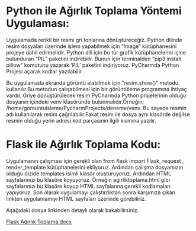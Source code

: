# Python ile Ağırlık Toplama Yöntemi Uygulaması:
Uygulamada renkli bir resmi gri tonlarına dönüştüreceğiz. Python dilinde resim dosyaları üzerinde işlem yapabilmek için “Image” kütüphanesini projeye dahil edilmelidir. Python dili için bu tür grafik kütüphanelerini içine bulunduran “PIL” paketini indirebilir. Bunun için terminalden “pip3 install pillow” komutunu yazarak ‘PIL’ paketini indiriyoruz. PyCharmda Python Projesi açarak kodlar yazılabilir.

Bu uygulamada ekranda görüntü alabilmek için “resim.show()” metodu kullanılır.Bu metodun çalışabilmesi için bir görüntüleme programına ihtiyaç vardır.
Griye dönüştürülecek resim PyCharmda Python projelerinin olduğu dosyanın içindeki venv klasöründe bulunmalıdır.Örneğin;
/home/gorountuisleme/PycharmProjects/deneme/venv. Bu sayede resmin adı kullanılarak resim çağrılabilir.Fakat resim ile dosya aynı klasörde değilse resmin olduğu yerin adresi kod parçasının ilgili kısmına yazılır.

# Flask ile Ağırlık Toplama Kodu:
Uygulamanın çalışması için gerekli olan from flask import Flask, request , render_template kütüphanelerini ekliyoruz. Ardından çalışma dosyamızın olduğu dizide templates isimli klasör oluşturuyoruz. Ardından HTML sayfalarınızı bu klasöre koyuyoruz. Örneğin agirliktoplama.html gibi sayfalarınızı bu klasöre koyup HTML sayfalarına gerekli kodlamaları yapıyoruz. Son olarak uygulamayı çalıştırdıktan sonra karşımıza çıkan linkten uygulamamıyı HTML sayfaları üzerinde görebiliriz.

Aşağıdaki dosya linkinden detaylı olarak bakabilirsiniz.

[Flask Ağırlık Toplama.docx](https://github.com/leventkalkavan/flask_goruntu_isleme/files/7089424/Flask.Agirlik.Toplama.docx)


